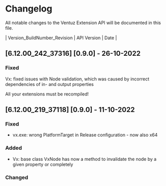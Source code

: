 # Changelog
All notable changes to the Ventuz Extension API will be documented in this file.

| Version_BuildNumber_Revision | API Version | Date |

## [6.12.00_242_37316] [0.9.0] - 26-10-2022
### Fixed
Vx: fixed issues with Node validation, which was caused by incorrect dependencies of in- and output properties

All your extensions must be recompiled!

## [6.12.00_219_37118] [0.9.0] - 11-10-2022
### Fixed
- vx.exe: wrong PlatformTarget in Release configuration - now also x64
### Added
- Vx: base class VxNode has now a method to invalidate the node by a given property or completely
### Changed

